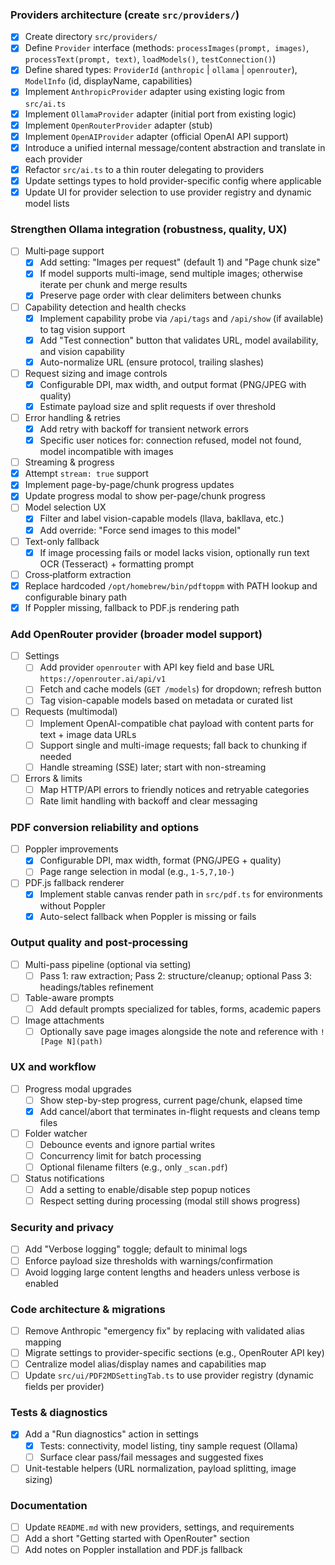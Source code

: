### Providers architecture (create `src/providers/`)
- [x] Create directory `src/providers/`
- [x] Define `Provider` interface (methods: `processImages(prompt, images)`, `processText(prompt, text)`, `loadModels()`, `testConnection()`)
- [x] Define shared types: `ProviderId` (`anthropic` | `ollama` | `openrouter`), `ModelInfo` (id, displayName, capabilities)
- [x] Implement `AnthropicProvider` adapter using existing logic from `src/ai.ts`
- [x] Implement `OllamaProvider` adapter (initial port from existing logic)
- [x] Implement `OpenRouterProvider` adapter (stub)
- [x] Implement `OpenAIProvider` adapter (official OpenAI API support)
- [x] Introduce a unified internal message/content abstraction and translate in each provider
- [x] Refactor `src/ai.ts` to a thin router delegating to providers
- [x] Update settings types to hold provider-specific config where applicable
- [x] Update UI for provider selection to use provider registry and dynamic model lists

### Strengthen Ollama integration (robustness, quality, UX)
- [ ] Multi‑page support
  - [x] Add setting: "Images per request" (default 1) and "Page chunk size"
  - [x] If model supports multi-image, send multiple images; otherwise iterate per chunk and merge results
  - [x] Preserve page order with clear delimiters between chunks
- [ ] Capability detection and health checks
  - [x] Implement capability probe via `/api/tags` and `/api/show` (if available) to tag vision support
  - [x] Add "Test connection" button that validates URL, model availability, and vision capability
  - [x] Auto-normalize URL (ensure protocol, trailing slashes)
- [ ] Request sizing and image controls
  - [x] Configurable DPI, max width, and output format (PNG/JPEG with quality)
  - [x] Estimate payload size and split requests if over threshold
- [ ] Error handling & retries
  - [x] Add retry with backoff for transient network errors
  - [x] Specific user notices for: connection refused, model not found, model incompatible with images
 - [ ] Streaming & progress
  - [x] Attempt `stream: true` support
   - [x] Implement page-by-page/chunk progress updates
   - [x] Update progress modal to show per-page/chunk progress
- [ ] Model selection UX
  - [x] Filter and label vision-capable models (llava, bakllava, etc.)
  - [x] Add override: "Force send images to this model"
- [ ] Text-only fallback
  - [x] If image processing fails or model lacks vision, optionally run text OCR (Tesseract) + formatting prompt
 - [ ] Cross‑platform extraction
  - [x] Replace hardcoded `/opt/homebrew/bin/pdftoppm` with PATH lookup and configurable binary path
  - [x] If Poppler missing, fallback to PDF.js rendering path

### Add OpenRouter provider (broader model support)
- [ ] Settings
  - [ ] Add provider `openrouter` with API key field and base URL `https://openrouter.ai/api/v1`
  - [ ] Fetch and cache models (`GET /models`) for dropdown; refresh button
  - [ ] Tag vision-capable models based on metadata or curated list
- [ ] Requests (multimodal)
  - [ ] Implement OpenAI-compatible chat payload with content parts for text + image data URLs
  - [ ] Support single and multi-image requests; fall back to chunking if needed
  - [ ] Handle streaming (SSE) later; start with non-streaming
- [ ] Errors & limits
  - [ ] Map HTTP/API errors to friendly notices and retryable categories
  - [ ] Rate limit handling with backoff and clear messaging

### PDF conversion reliability and options
- [ ] Poppler improvements
  - [x] Configurable DPI, max width, format (PNG/JPEG + quality)
  - [ ] Page range selection in modal (e.g., `1-5,7,10-`)
- [ ] PDF.js fallback renderer
  - [x] Implement stable canvas render path in `src/pdf.ts` for environments without Poppler
  - [x] Auto-select fallback when Poppler is missing or fails

### Output quality and post‑processing
- [ ] Multi-pass pipeline (optional via setting)
  - [ ] Pass 1: raw extraction; Pass 2: structure/cleanup; optional Pass 3: headings/tables refinement
- [ ] Table-aware prompts
  - [ ] Add default prompts specialized for tables, forms, academic papers
- [ ] Image attachments
  - [ ] Optionally save page images alongside the note and reference with `![Page N](path)`

### UX and workflow
- [ ] Progress modal upgrades
  - [ ] Show step-by-step progress, current page/chunk, elapsed time
  - [x] Add cancel/abort that terminates in-flight requests and cleans temp files
- [ ] Folder watcher
  - [ ] Debounce events and ignore partial writes
  - [ ] Concurrency limit for batch processing
  - [ ] Optional filename filters (e.g., only `_scan.pdf`)
 - [ ] Status notifications
   - [ ] Add a setting to enable/disable step popup notices
   - [ ] Respect setting during processing (modal still shows progress)

### Security and privacy
- [ ] Add "Verbose logging" toggle; default to minimal logs
- [ ] Enforce payload size thresholds with warnings/confirmation
- [ ] Avoid logging large content lengths and headers unless verbose is enabled

### Code architecture & migrations
- [ ] Remove Anthropic "emergency fix" by replacing with validated alias mapping
- [ ] Migrate settings to provider-specific sections (e.g., OpenRouter API key)
- [ ] Centralize model alias/display names and capabilities map
- [ ] Update `src/ui/PDF2MDSettingTab.ts` to use provider registry (dynamic fields per provider)

### Tests & diagnostics
- [x] Add a "Run diagnostics" action in settings
  - [x] Tests: connectivity, model listing, tiny sample request (Ollama)
  - [ ] Surface clear pass/fail messages and suggested fixes
- [ ] Unit-testable helpers (URL normalization, payload splitting, image sizing)

### Documentation
- [ ] Update `README.md` with new providers, settings, and requirements
- [ ] Add a short "Getting started with OpenRouter" section
- [ ] Add notes on Poppler installation and PDF.js fallback

